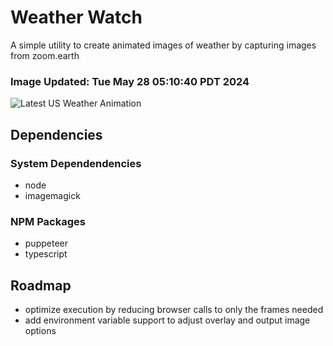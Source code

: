 # Weather Watch

A simple utility to create animated images of weather by capturing images from zoom.earth

### Image Updated: Tue May 28 05:10:40 PDT 2024

![Latest US Weather Animation](animations/2024-05-28.webp)

## Dependencies
### System Dependendencies
* node
* imagemagick
### NPM Packages
* puppeteer
* typescript

## Roadmap
* optimize execution by reducing browser calls to only the frames needed
* add environment variable support to adjust overlay and output image options
